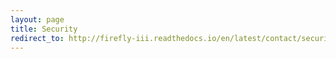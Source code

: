 ```yaml
---
layout: page
title: Security
redirect_to: http://firefly-iii.readthedocs.io/en/latest/contact/security.html
---
```

